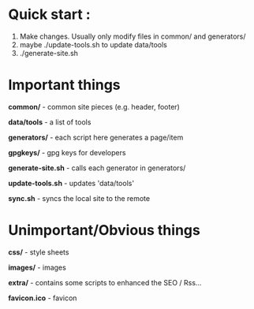 Quick start : 
===========
1. Make changes. Usually only modify files in common/ and generators/
2. maybe ./update-tools.sh to update data/tools
3. ./generate-site.sh

Important things
================
**common/**          - common site pieces (e.g. header, footer)

**data/tools**       - a list of tools

**generators/**      - each script here generates a page/item

**gpgkeys/**         - gpg keys for developers

**generate-site.sh** - calls each generator in generators/

**update-tools.sh**  - updates 'data/tools'

**sync.sh**          - syncs the local site to the remote

Unimportant/Obvious things
==========================
**css/**             - style sheets

**images/**          - images

**extra/**   	     - contains some scripts to enhanced the SEO / Rss...

**favicon.ico**      - favicon
